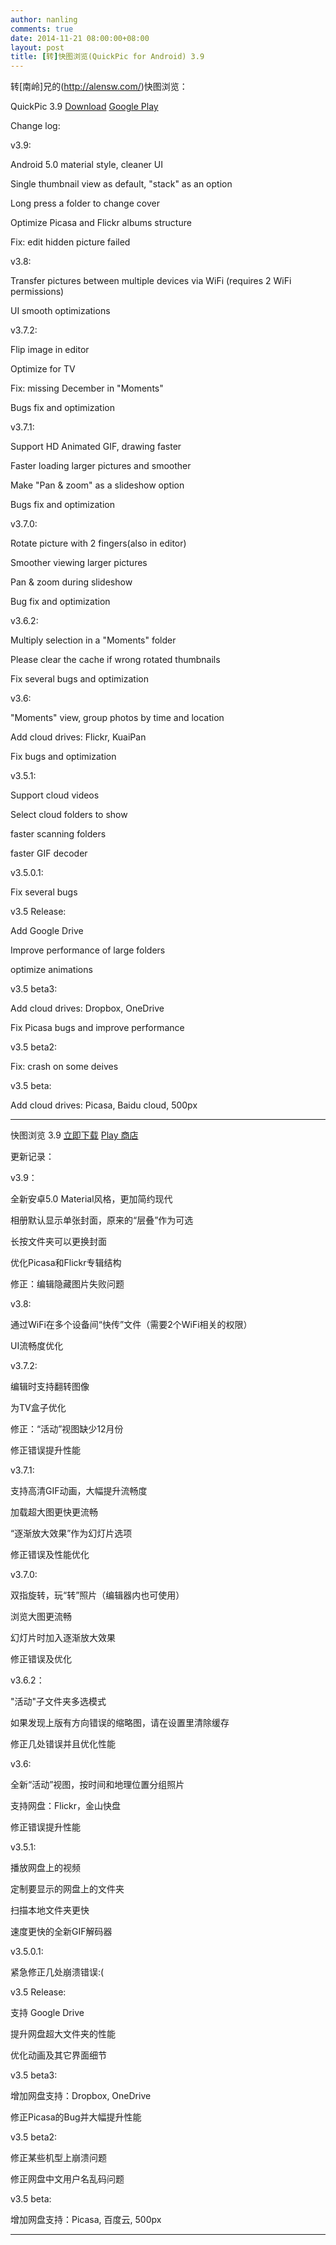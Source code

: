 ```yaml
---
author: nanling
comments: true
date: 2014-11-21 08:00:00+08:00
layout: post
title: [转]快图浏览(QuickPic for Android) 3.9
---
```

转[南岭]兄的(http://alensw.com/)快图浏览：

QuickPic 3.9 [Download](http://alensw.com/assets/quickpic_3.9.apk) [Google Play](https://play.google.com/store/apps/details?id=com.alensw.PicFolder)

Change log:

v3.9:

Android 5.0 material style, cleaner UI

Single thumbnail view as default, "stack" as an option

Long press a folder to change cover

Optimize Picasa and Flickr albums structure

Fix: edit hidden picture failed

v3.8:

Transfer pictures between multiple devices via WiFi (requires 2 WiFi permissions)

UI smooth optimizations

v3.7.2:

Flip image in editor

Optimize for TV

Fix: missing December in "Moments"

Bugs fix and optimization

v3.7.1:

Support HD Animated GIF, drawing faster

Faster loading larger pictures and smoother

Make "Pan & zoom" as a slideshow option

Bugs fix and optimization

v3.7.0:

Rotate picture with 2 fingers(also in editor)

Smoother viewing larger pictures

Pan & zoom during slideshow

Bug fix and optimization

v3.6.2:

Multiply selection in a "Moments" folder

Please clear the cache if wrong rotated thumbnails

Fix several bugs and optimization

v3.6:

"Moments" view, group photos by time and location

Add cloud drives: Flickr, KuaiPan

Fix bugs and optimization

v3.5.1:

Support cloud videos

Select cloud folders to show

faster scanning folders

faster GIF decoder

v3.5.0.1:

Fix several bugs

v3.5 Release:

Add Google Drive

Improve performance of large folders

optimize animations

v3.5 beta3:

Add cloud drives: Dropbox, OneDrive

Fix Picasa bugs and improve performance

v3.5 beta2:

Fix: crash on some deives

v3.5 beta:

Add cloud drives: Picasa, Baidu cloud, 500px


----------------

快图浏览 3.9 [立即下载](/assets/quickpic_3.9.apk) [Play 商店](https://play.google.com/store/apps/details?id=com.alensw.PicFolder)

更新记录：

v3.9：

全新安卓5.0 Material风格，更加简约现代

相册默认显示单张封面，原来的“层叠”作为可选

长按文件夹可以更换封面

优化Picasa和Flickr专辑结构

修正：编辑隐藏图片失败问题

v3.8:

通过WiFi在多个设备间“快传”文件（需要2个WiFi相关的权限）

UI流畅度优化

v3.7.2:

编辑时支持翻转图像

为TV盒子优化

修正：“活动”视图缺少12月份

修正错误提升性能

v3.7.1:

支持高清GIF动画，大幅提升流畅度

加载超大图更快更流畅

“逐渐放大效果”作为幻灯片选项

修正错误及性能优化

v3.7.0:

双指旋转，玩“转”照片（编辑器内也可使用）

浏览大图更流畅

幻灯片时加入逐渐放大效果

修正错误及优化

v3.6.2：

"活动"子文件夹多选模式

如果发现上版有方向错误的缩略图，请在设置里清除缓存

修正几处错误并且优化性能

v3.6:

全新“活动”视图，按时间和地理位置分组照片

支持网盘：Flickr，金山快盘

修正错误提升性能

v3.5.1:

播放网盘上的视频

定制要显示的网盘上的文件夹

扫描本地文件夹更快

速度更快的全新GIF解码器

v3.5.0.1:

紧急修正几处崩溃错误:(

v3.5 Release:

支持 Google Drive

提升网盘超大文件夹的性能

优化动画及其它界面细节

v3.5 beta3:

增加网盘支持：Dropbox, OneDrive

修正Picasa的Bug并大幅提升性能

v3.5 beta2:

修正某些机型上崩溃问题

修正网盘中文用户名乱码问题

v3.5 beta:

增加网盘支持：Picasa, 百度云, 500px

----------------
